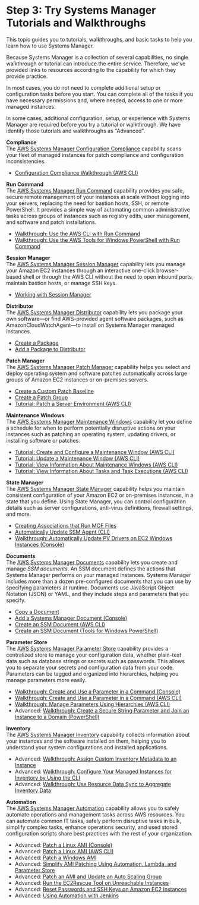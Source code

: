 # Step 3: Try Systems Manager Tutorials and Walkthroughs<a name="getting-started-walkthroughs"></a>

This topic guides you to tutorials, walkthroughs, and basic tasks to help you learn how to use Systems Manager\.

Because Systems Manager is a collection of several capabilities, no single walkthrough or tutorial can introduce the entire service\. Therefore, we've provided links to resources according to the capability for which they provide practice\.

In most cases, you do not need to complete additional setup or configuration tasks before you start\. You can complete all of the tasks if you have necessary permissions and, where needed, access to one or more managed instances\.

In some cases, additional configuration, setup, or experience with Systems Manager are required before you try a tutorial or walkthrough\. We have identify those tutorials and walkthroughs as "Advanced"\.

**Compliance**  
The [AWS Systems Manager Configuration Compliance](systems-manager-compliance.md) capability scans your fleet of managed instances for patch compliance and configuration inconsistencies\.
+ [Configuration Compliance Walkthrough \(AWS CLI\)](sysman-compliance-walk.md)

**Run Command**  
The [AWS Systems Manager Run Command](execute-remote-commands.md) capability provides you safe, secure remote management of your instances at scale without logging into your servers, replacing the need for bastion hosts, SSH, or remote PowerShell\. It provides a simple way of automating common administrative tasks across groups of instances such as registry edits, user management, and software and patch installations\.
+ [Walkthrough: Use the AWS CLI with Run Command](walkthrough-cli.md)
+ [Walkthrough: Use the AWS Tools for Windows PowerShell with Run Command](walkthrough-powershell.md)

**Session Manager**  
The [AWS Systems Manager Session Manager](session-manager.md) capability lets you manage your Amazon EC2 instances through an interactive one\-click browser\-based shell or through the AWS CLI without the need to open inbound ports, maintain bastion hosts, or manage SSH keys\.
+ [Working with Session Manager](session-manager-working-with.md)

**Distributor**  
The [AWS Systems Manager Distributor](distributor.md) capability lets you package your own software—or find AWS\-provided agent software packages, such as AmazonCloudWatchAgent—to install on Systems Manager managed instances\.
+ [Create a Package](distributor-working-with-packages-create.md)
+ [Add a Package to Distributor](distributor-working-with-packages-add.md)

**Patch Manager**  
The [AWS Systems Manager Patch Manager](systems-manager-patch.md) capability helps you select and deploy operating system and software patches automatically across large groups of Amazon EC2 instances or on\-premises servers\.
+ [Create a Custom Patch Baseline](sysman-patch-baseline-console.md)
+ [Create a Patch Group](sysman-patch-group-tagging.md)
+ [Tutorial: Patch a Server Environment \(AWS CLI\)](sysman-patch-cliwalk.md)

**Maintenance Windows**  
The [AWS Systems Manager Maintenance Windows](systems-manager-maintenance.md) capability let you define a schedule for when to perform potentially disruptive actions on your instances such as patching an operating system, updating drivers, or installing software or patches\.
+ [Tutorial: Create and Configure a Maintenance Window \(AWS CLI\)](maintenance-windows-cli-tutorials-create.md)
+ [Tutorial: Update a Maintenance Window \(AWS CLI\)](maintenance-windows-cli-tutorials-update.md)
+ [Tutorial: View Information About Maintenance Windows \(AWS CLI\)](maintenance-windows-cli-tutorials-describe.md)
+ [Tutorial: View Information About Tasks and Task Executions \(AWS CLI\)](mw-cli-tutorial-task-info.md)

**State Manager**  
The [AWS Systems Manager State Manager](systems-manager-state.md) capability helps you maintain consistent configuration of your Amazon EC2 or on\-premises instances, in a state that you define\. Using State Manager, you can control configuration details such as server configurations, anti\-virus definitions, firewall settings, and more\.
+ [Creating Associations that Run MOF Files](systems-manager-state-manager-using-mof-file.md)
+ [Automatically Update SSM Agent \(CLI\)](sysman-state-cli.md)
+ [Walkthrough: Automatically Update PV Drivers on EC2 Windows Instances \(Console\)](sysman-state-pvdriver.md)

**Documents**  
The [AWS Systems Manager Documents](sysman-ssm-docs.md) capability lets you create and manage *SSM documents*\. An SSM document defines the actions that Systems Manager performs on your managed instances\. Systems Manager includes more than a dozen pre\-configured documents that you can use by specifying parameters at runtime\. Documents use JavaScript Object Notation \(JSON\) or YAML, and they include steps and parameters that you specify\. 
+ [Copy a Document](copy-document.md)
+ [Add a Systems Manager Document \(Console\)](create-ssm-console.md)
+ [Create an SSM Document \(AWS CLI\)](create-ssm-document-cli.md)
+ [Create an SSM Document \(Tools for Windows PowerShell\)](create-ssm-document-ps.md)

**Parameter Store**  
The [AWS Systems Manager Parameter Store](systems-manager-parameter-store.md) capability provides a centralized store to manage your configuration data, whether plain\-text data such as database strings or secrets such as passwords\. This allows you to separate your secrets and configuration data from your code\. Parameters can be tagged and organized into hierarchies, helping you manage parameters more easily\.
+ [Walkthrough: Create and Use a Parameter in a Command \(Console\)](sysman-paramstore-console.md)
+ [Walkthrough: Create and Use a Parameter in a Command \(AWS CLI\)](sysman-paramstore-cli.md)
+ [Walkthrough: Manage Parameters Using Hierarchies \(AWS CLI\)](sysman-paramstore-walk-hierarchies.md)
+ Advanced: [Walkthrough: Create a Secure String Parameter and Join an Instance to a Domain \(PowerShell\)](sysman-param-securestring-walkthrough.md)

**Inventory**  
The [AWS Systems Manager Inventory](systems-manager-inventory.md) capability collects information about your instances and the software installed on them, helping you to understand your system configurations and installed applications\.
+ Advanced: [Walkthrough: Assign Custom Inventory Metadata to an Instance](sysman-inventory-walk-custom.md)
+ Advanced: [Walkthrough: Configure Your Managed Instances for Inventory by Using the CLI](sysman-inventory-cliwalk.md)
+ Advanced: [Walkthrough: Use Resource Data Sync to Aggregate Inventory Data](sysman-inventory-resource-data-sync.md)

**Automation**  
The [AWS Systems Manager Automation](systems-manager-automation.md) capability allows you to safely automate operations and management tasks across AWS resources\. You can automate common IT tasks, safely perform disruptive tasks in bulk, simplify complex tasks, enhance operations security, and used stored configuration scripts share best practices with the rest of your organization\.
+ Advanced: [Patch a Linux AMI \(Console\)](automation-walk-patch-linux-ami-console.md)
+ Advanced: [Patch a Linux AMI \(AWS CLI\)](automation-walk-patch-linux-ami-cli.md)
+ Advanced: [Patch a Windows AMI](automation-walk-patch-windows-ami-cli.md)
+ Advanced: [Simplify AMI Patching Using Automation, Lambda, and Parameter Store](automation-walk-patch-windows-ami-simplify.md)
+ Advanced: [Patch an AMI and Update an Auto Scaling Group](automation-walk-patch-windows-ami-autoscaling.md)
+ Advanced: [Run the EC2Rescue Tool on Unreachable Instances](automation-ec2rescue.md)
+ Advanced: [Reset Passwords and SSH Keys on Amazon EC2 Instances](automation-ec2reset.md)
+ Advanced: [Using Automation with Jenkins](automation-jenkins.md)